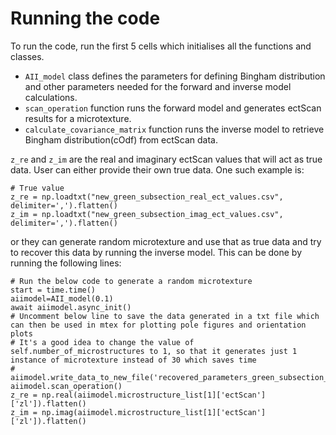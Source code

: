 # Running the code
To run the code, run the first 5 cells which initialises all the functions and classes.
- `AII_model` class defines the parameters for defining Bingham distribution and other parameters needed for the forward and inverse model calculations.
- `scan_operation` function runs the forward model and generates ectScan results for a microtexture.
- `calculate_covariance_matrix` function runs the inverse model to retrieve Bingham distribution(cOdf) from ectScan data.

`z_re` and `z_im` are the real and imaginary ectScan values that will act as true data.
User can either provide their own true data. One such example is:
```
# True value
z_re = np.loadtxt("new_green_subsection_real_ect_values.csv", delimiter=',').flatten()
z_im = np.loadtxt("new_green_subsection_imag_ect_values.csv", delimiter=',').flatten()
```
or they can generate random microtexture and use that as true data and try to recover this data by running the inverse model. This can be done by running the following lines:
```
# Run the below code to generate a random microtexture
start = time.time()
aiimodel=AII_model(0.1)
await aiimodel.async_init()
# Uncomment below line to save the data generated in a txt file which can then be used in mtex for plotting pole figures and orientation plots
# It's a good idea to change the value of self.number_of_microstructures to 1, so that it generates just 1 instance of microtexture instead of 30 which saves time
# aiimodel.write_data_to_new_file('recovered_parameters_green_subsection_1_5_0_0_9_0_5.txt')
aiimodel.scan_operation()
z_re = np.real(aiimodel.microstructure_list[1]['ectScan']['zl']).flatten()
z_im = np.imag(aiimodel.microstructure_list[1]['ectScan']['zl']).flatten()
```
